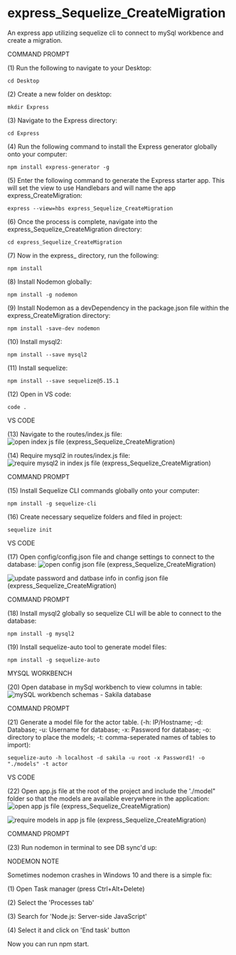 # express_Sequelize_CreateMigration
An express app utilizing sequelize cli to connect to mySql workbence and create a migration. 

COMMAND PROMPT

(1) Run the following to navigate to your Desktop: 

    cd Desktop

(2) Create a new folder on desktop: 

    mkdir Express

(3) Navigate to the Express directory: 

    cd Express

(4) Run the following command to install the Express generator globally onto your computer: 

    npm install express-generator -g

(5) Enter the following command to generate the Express starter app. This will set the view to use Handlebars and will name the app express_CreateMigration: 

    express --view=hbs express_Sequelize_CreateMigration

(6) Once the process is complete, navigate into the express_Sequelize_CreateMigration directory: 

    cd express_Sequelize_CreateMigration

(7) Now in the express_ directory, run the following: 

    npm install

(8) Install Nodemon globally: 

    npm install -g nodemon
    
(9) Install Nodemon as a devDependency in the package.json file within the express_CreateMigration directory:

    npm install -save-dev nodemon
    
(10) Install mysql2:

    npm install --save mysql2

(11) Install sequelize: 

    npm install --save sequelize@5.15.1

(12) Open in VS code:

    code . 


VS CODE

(13) Navigate to the routes/index.js file: ![open index js file (express_Sequelize_CreateMigration)](https://user-images.githubusercontent.com/35668707/68440663-c9791080-0199-11ea-8208-0ea332d772bd.JPG)


(14) Require mysql2 in routes/index.js file: ![require mysql2 in index js file (express_Sequelize_CreateMigration)](https://user-images.githubusercontent.com/35668707/68440731-f7f6eb80-0199-11ea-9232-4850a8b5a94e.JPG)


COMMAND PROMPT

(15) Install Sequelize CLI commands globally onto your computer: 

    npm install -g sequelize-cli

(16) Create necessary sequelize folders and filed in project:

    sequelize init
 

VS CODE

(17) Open config/config.json file and change settings to connect to the database: ![open config json file (express_Sequelize_CreateMigration)](https://user-images.githubusercontent.com/35668707/68440965-9daa5a80-019a-11ea-94dd-3dafa4523807.JPG)

![update password and datbase info in config json file (express_Sequelize_CreateMigration)](https://user-images.githubusercontent.com/35668707/68441042-dfd39c00-019a-11ea-8e12-8c9601e6b232.JPG)


COMMAND PROMPT

(18) Install mysql2 globally so sequelize CLI will be able to connect to the database:

    npm install -g mysql2
    
(19) Install sequelize-auto tool to generate model files: 

    npm install -g sequelize-auto

    
MYSQL WORKBENCH

(20) Open database in mySql workbench to view columns in table: ![mySQL workbench schemas - Sakila database](https://user-images.githubusercontent.com/35668707/68350595-b5f47980-00b5-11ea-8d1b-dd9879921010.JPG)

COMMAND PROMPT

(21) Generate a model file for the actor table. (-h: IP/Hostname; -d: Database; -u: Username for database; -x: Password for database; -o: directory to place the models; -t: comma-seperated names of tables to import):  

    sequelize-auto -h localhost -d sakila -u root -x Password1! -o "./models" -t actor
    

VS CODE

(22) Open app.js file at the root of the project and include the './model" folder so that the models are available everywhere in the application: ![open app js file (express_Sequelize_CreateMigration)](https://user-images.githubusercontent.com/35668707/68441136-2e813600-019b-11ea-9b82-604b4baaad1e.JPG)

![require models in app js file (express_Sequelize_CreateMigration)](https://user-images.githubusercontent.com/35668707/68441209-64261f00-019b-11ea-84f6-31339859384b.JPG)


COMMAND PROMPT

(23) Run nodemon in terminal to see DB sync'd up: 


NODEMON NOTE

Sometimes nodemon crashes in Windows 10 and there is a simple fix:

(1) Open Task manager (press Ctrl+Alt+Delete)

(2) Select the 'Processes tab'

(3) Search for 'Node.js: Server-side JavaScript'

(4) Select it and click on 'End task' button

Now you can run npm start.
